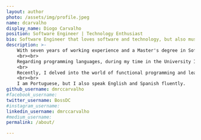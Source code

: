 ```yaml
---
layout: author
photo: /assets/img/profile.jpeg
name: dcarvalho
display_name: Diogo Carvalho
position: Software Engineer | Technology Enthusiast
bio: Software Engineer that loves software and technology, but also music, motorcycles, and boardgames.
description: >- 
    With seven years of working experience and a Master's degree in Software Engineering, I've been learning about programming and other computer-related subjects, like RDBMSes, data structures and algorithms, Operating Systems concepts (e.g. mutexes, semaphores, pipes, shared memory, memory mapped files, etc.), and so on.
    <br><br>
    Regarding programming languages, during my time in the University I used mainly Python, C, C++, and Java. I also developed an Android application as part of a group project. Later on, I started working in OutSystems, a low code platform that can be extended with C#.
    <br>
    Recently, I delved into the world of functional programming and learned Scala. Then, and because I always felt happier working in C, I also learned Rust. Both are awesome, each in its own way.
    <br><br>
    I am Portuguese, but I also speak English and Spanish fluently.
github_username: dmrccarvalho
#facebook_username: 
twitter_username: BossDC
#instagram_username: 
linkedin_username: dmrccarvalho
#medium_username: 
permalink: /about/

---
```




